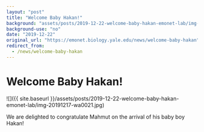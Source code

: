 ```yaml
---
layout: "post"
title: "Welcome Baby Hakan!"
background: "assets/posts/2019-12-22-welcome-baby-hakan-emonet-lab/img-20191217-wa0021.jpg"
background-use: "no"
date: "2019-12-22"
original_url: "https://emonet.biology.yale.edu/news/welcome-baby-hakan"
redirect_from:
  - /news/welcome-baby-hakan
---
```

# Welcome Baby Hakan!

![]({{ site.baseurl }}/assets/posts/2019-12-22-welcome-baby-hakan-emonet-lab/img-20191217-wa0021.jpg)

We are delighted to congratulate Mahmut on the arrival of his baby boy Hakan!